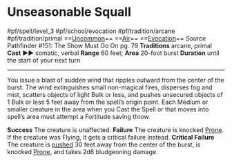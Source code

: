 # Unseasonable Squall
#pf/spell/level_3  #pf/school/evocation #pf/tradition/arcane #pf/tradition/primal
==[Uncommon](../../../Traits/Uncommon.md)== ==[Air](../../../Traits/Air.md)== ==[Evocation](../../../Traits/Evocation.md)==
*Source* Pathfinder #151: The Show Must Go On pg. 79
**Traditions** arcane, primal
**Cast** ►► somatic, verbal
**Range** 60 feet; **Area** 20-foot burst
**Duration** until the start of your next turn

---
You issue a blast of sudden wind that ripples outward from the center of the burst. The wind extinguishes small non-magical fires, disperses fog and mist, scatters objects of light Bulk or less, and pushes unsecured objects of 1 Bulk or less 5 feet away from the spell’s origin point. Each Medium or smaller creature in the area when you Cast the Spell or that moves into spell’s area must attempt a Fortitude saving throw.

**Success** The creature is unaffected.
**Failure** The creature is knocked [Prone](../../../Conditions/Prone.md). If the creature was Flying, it gets a critical failure instead.
**Critical Failure** The creature is [pushed](../../../Rules/Forced%20Movement.md) 30 feet away from the center of the burst, is knocked [Prone](../../../Conditions/Prone.md), and takes 2d6 bludgeoning damage.